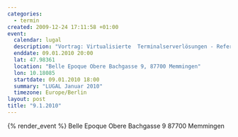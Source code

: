 ```yaml
--- 
categories: 
  - termin
created: 2009-12-24 17:11:58 +01:00
event: 
  calendar: lugal
  description: "Vortrag: Virtualisierte  Terminalserverlösungen - Referent: Christian Haas"
  enddate: 09.01.2010 20:00
  lat: 47.98361
  location: "Belle Epoque Obere Bachgasse 9, 87700 Memmingen"
  lon: 10.18085
  startdate: 09.01.2010 18:00
  summary: "LUGAL Januar 2010"
  timezone: Europe/Berlin
layout: post
title: "9.1.2010"
---
```


{% render_event %}
Belle Epoque 
Obere Bachgasse 9
87700 Memmingen

